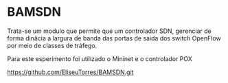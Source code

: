 # BAMSDN 

Trata-se um modulo que permite que um controlador SDN, gerenciar de forma dinâcia a largura de banda das portas de saida dos switch OpenFlow por meio de classes de tráfego. 

Para este esperimento foi utilizado o Mininet e o controlador POX



https://github.com/EliseuTorres/BAMSDN.git
